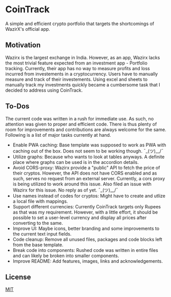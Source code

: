 # CoinTrack

A simple and efficient crypto portfolio that targets the shortcomings of WazirX's official app.

## Motivation

Wazirx is the largest exchange in India. However, as an app, Wazirx lacks the most trivial feature
expected from an investment app - Portfolio tracking. Currently, their app has no way to measure
profits and loss incurred from investements in a cryptocurrency. Users have to manually measure
and track of their investements. Using excel and sheets to manually track my investments quickly
became a cumbersome task that I decided to address using CoinTrack.

## To-Dos

The current code was written in a rush for immediate use. As such, no attention was given to
proper and efficient code. There is thus plenty of room for improvements and contributions are
always welcome for the same.
Following is a list of major tasks currently at hand.

- Enable PWA caching: Base template was supposed to work as PWA with caching out of the box. Does
  not seem to be working though. ¯\_(ツ)__/¯
- Utilize graphs: Because who wants to look at tables anyways. A definite place where graphs can be
  used is in the accordion details.
- Avoid CORS-proxy: Wazirx provide a "public" API to fetch the price of their cryptos. However, the API
  does not have CORS enabled and as such, serves no request from an external server. Currently, a cors
  proxy is being utilized to work around this issue. Also filed an issue with Wazirx for this issue.
  No reply as of yet. ¯\_(ツ)__/¯
- Use names instead of codes for cryptos: Might have to create and utlize a local file with mappings.
- Support different currencies: Currently CoinTrack targets only Rupees as that was my requirement.
  However, with a little effort, it should be possible to set a user-level currency and display all
  prices after converting to the same.
- Improve UI: Maybe icons, better branding and some improvements to the current text input fields.
- Code cleanup: Remove all unused files, packages and code blocks left from the base template.
- Break code into components: Rushed code was written in entire files and can likely be broken into
  smaller components.
- Improve README: Add features, images, links and acknowledgements.

## License

[MIT](./LICENSE)
